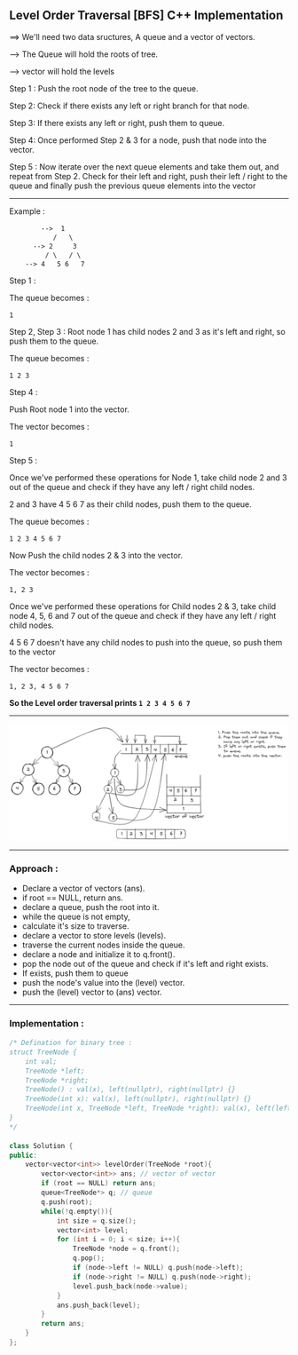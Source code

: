 ## Level Order Traversal [BFS] C++ Implementation

==> We'll need two data sructures, A queue and a vector of vectors.

--> The Queue will hold the roots of tree.

--> vector will hold the levels

Step 1 : Push the root node of the tree to the queue.

Step 2: Check if there exists any left or right branch for that node.

Step 3: If there exists any left or right, push them to queue.

Step 4: Once performed Step 2 & 3 for a node, push that node into the vector.

Step 5 : Now iterate over the next queue elements and take them out, and repeat from Step 2. Check for their left and right, push their left / right to the queue and finally push the previous queue elements into the vector

---

Example :

```
        -->  1
           /   \
      --> 2     3
         / \   / \
    --> 4   5 6   7
```

Step 1 :

The queue becomes :

```
1
```

Step 2, Step 3 : Root node 1 has child nodes 2 and 3 as it's left and right, so push them to the queue.

The queue becomes :

```
1 2 3
```

Step 4 :

Push Root node 1 into the vector.

The vector becomes :

```
1
```

Step 5 :

Once we've performed these operations for Node 1, take child node 2 and 3 out of the queue and check if they have any left / right child nodes.

2 and 3 have 4 5 6 7 as their child nodes, push them to the queue.

The queue becomes :

```
1 2 3 4 5 6 7
```

Now Push the child nodes 2 & 3 into the vector.

The vector becomes :

```
1, 2 3
```

Once we've performed these operations for Child nodes 2 & 3, take child node 4, 5, 6 and 7 out of the queue and check if they have any left / right child nodes.

4 5 6 7 doesn't have any child nodes to push into the queue, so push them to the vector

The vector becomes :

```
1, 2 3, 4 5 6 7
```

**So the Level order traversal prints `1 2 3 4 5 6 7`**

---

![Visualization](./assets/level-order.png)

---

### Approach :

- Declare a vector of vectors (ans).
- if root == NULL, return ans.
- declare a queue, push the root into it.
- while the queue is not empty,
- calculate it's size to traverse.
- declare a vector to store levels (levels).
- traverse the current nodes inside the queue.
- declare a node and initialize it to q.front().
- pop the node out of the queue and check if it's left and right exists.
- If exists, push them to queue
- push the node's value into the (level) vector.
- push the (level) vector to (ans) vector.

---

### Implementation :

```cpp
/* Defination for binary tree :
struct TreeNode {
    int val;
    TreeNode *left;
    TreeNode *right;
    TreeNode() : val(x), left(nullptr), right(nullptr) {}
    TreeNode(int x): val(x), left(nullptr), right(nullptr) {}
    TreeNode(int x, TreeNode *left, TreeNode *right): val(x), left(left), right(right) {}
}
*/

class Solution {
public:
    vector<vector<int>> levelOrder(TreeNode *root){
        vector<vector<int>> ans; // vector of vector
        if (root == NULL) return ans;
        queue<TreeNode*> q; // queue
        q.push(root);
        while(!q.empty()){
            int size = q.size();
            vector<int> level;
            for (int i = 0; i < size; i++){
                TreeNode *node = q.front();
                q.pop();
                if (node->left != NULL) q.push(node->left);
                if (node->right != NULL) q.push(node->right);
                level.push_back(node->value);
            }
            ans.push_back(level);
        }
        return ans;
    }
};
```

